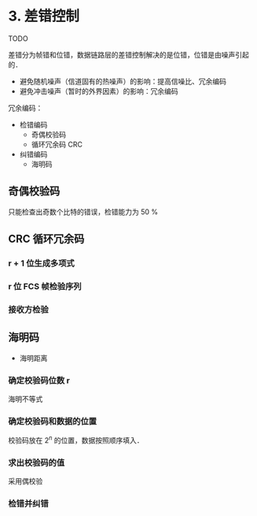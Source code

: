 # 3. 差错控制

TODO

差错分为帧错和位错，数据链路层的差错控制解决的是位错，位错是由噪声引起的．

- 避免随机噪声（信道固有的热噪声）的影响：提高信噪比、冗余编码
- 避免冲击噪声（暂时的外界因素）的影响：冗余编码

冗余编码：

- 检错编码
    - 奇偶校验码
    - 循环冗余码 CRC
- 纠错编码
    - 海明码

## 奇偶校验码

只能检查出奇数个比特的错误，检错能力为 50 %

## CRC 循环冗余码

### r + 1 位生成多项式

### r 位 FCS 帧检验序列

### 接收方检验

## 海明码

- 海明距离

### 确定校验码位数 r

海明不等式

### 确定校验码和数据的位置

校验码放在 $2^n$ 的位置，数据按照顺序填入．

### 求出校验码的值

采用偶校验

### 检错并纠错
